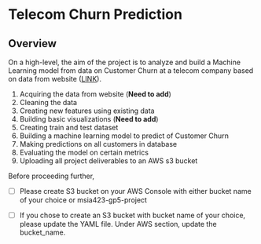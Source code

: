 # Telecom Churn Prediction

## Overview

On a high-level, the aim of the project is to analyze and build a Machine Learning model from data on Customer Churn at a telecom company based on data from website ([LINK](https://www.kaggle.com/datasets/datazng/telecom-company-churn-rate-call-center-data)). 

1. Acquiring the data from website (**Need to add**)
2. Cleaning the data
3. Creating new features using existing data
4. Building basic visualizations (**Need to add**)
5. Creating train and test dataset
6. Building a machine learning model to predict of Customer Churn
7. Making predictions on all customers in database
8. Evaluating the model on certain metrics
9. Uploading all project deliverables to an AWS s3 bucket

Before proceeding further, 
- [ ] Please create S3 bucket on your AWS Console with either bucket name of your choice or msia423-gp5-project

- [ ] If you chose to create an S3 bucket with bucket name of your choice, please update the YAML file. Under AWS section, update the bucket_name.

